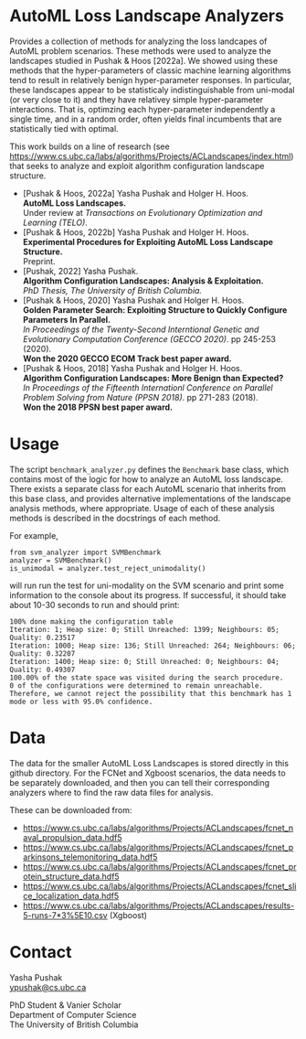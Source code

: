 # AutoML Loss Landscape Analyzers

Provides a collection of methods for analyzing the loss landcapes of AutoML
problem scenarios. These methods were used to analyze the landscapes studied
in Pushak & Hoos [2022a]. We showed using these methods that the
hyper-parameters of classic machine learning algorithms tend to result in
relatively benign hyper-parameter responses. In particular, these landscapes
appear to be statisticaly indistinguishable from uni-modal (or very close to it)
and they have relativey simple hyper-parameter interactions. That is, optimzing
each hyper-parameter independently a single time, and in a random order, often
yields final incumbents that are statistically tied with optimal.

This work builds on a line of research 
(see https://www.cs.ubc.ca/labs/algorithms/Projects/ACLandscapes/index.html) 
that seeks to analyze and exploit algorithm configuration landscape structure.

- \[Pushak & Hoos, 2022a\] Yasha Pushak and Holger H. Hoos.  
**AutoML Loss Landscapes.**  
Under review at *Transactions on Evolutionary Optimization and Learning (TELO)*.
- \[Pushak & Hoos, 2022b\] Yasha Pushak and Holger H. Hoos.  
**Experimental Procedures for Exploiting AutoML Loss Landscape Structure.**  
Preprint.  
- \[Pushak, 2022\] Yasha Pushak.  
**Algorithm Configuration Landscapes: Analysis & Exploitation.**  
*PhD Thesis, The University of British Columbia.*  
 - \[Pushak & Hoos, 2020\] Yasha Pushak and Holger H. Hoos.  
**Golden Parameter Search: Exploiting Structure to Quickly Configure Parameters
In Parallel.**  
*In Proceedings of the Twenty-Second Interntional Genetic and Evolutionary 
Computation Conference (GECCO 2020)*. pp 245-253 (2020).  
**Won the 2020 GECCO ECOM Track best paper award.**
 - \[Pushak & Hoos, 2018\] Yasha Pushak and Holger H. Hoos.  
**Algorithm Configuration Landscapes: More Benign than Expected?**  
*In Proceedings of the Fifteenth Internationl Conference on Parallel Problem 
Solving from Nature (PPSN 2018)*. pp 271-283 (2018).  
**Won the 2018 PPSN best paper award.**

# Usage

The script `benchmark_analyzer.py` defines the `Benchmark` base class,
which contains most of the logic for how to analyze an AutoML loss landscape.
There exists a separate class for each AutoML scenario that inherits from
this base class, and provides alternative implementations of the landscape
analysis methods, where appropriate. Usage of each of these analysis methods
is described in the docstrings of each method. 

For example,

    from svm_analyzer import SVMBenchmark
    analyzer = SVMBenchmark()
    is_unimodal = analyzer.test_reject_unimodality()

will run run the test for uni-modality on the SVM scenario and print some
information to the console about its progress. If successful, it should
take about 10-30 seconds to run and should print:

    100% done making the configuration table
    Iteration: 1; Heap size: 0; Still Unreached: 1399; Neighbours: 05; Quality: 0.23517
    Iteration: 1000; Heap size: 136; Still Unreached: 264; Neighbours: 06; Quality: 0.32207
    Iteration: 1400; Heap size: 0; Still Unreached: 0; Neighbours: 04; Quality: 0.49307
    100.00% of the state space was visited during the search procedure.
    0 of the configurations were determined to remain unreachable.
    Therefore, we cannot reject the possibility that this benchmark has 1 mode or less with 95.0% confidence.

# Data

The data for the smaller AutoML Loss Landscapes is stored directly in this
github directory. For the FCNet and Xgboost scenarios, the data needs to
be separately downloaded, and then you can tell their corresponding
analyzers where to find the raw data files for analysis.

These can be downloaded from:
 - https://www.cs.ubc.ca/labs/algorithms/Projects/ACLandscapes/fcnet_naval_propulsion_data.hdf5
 - https://www.cs.ubc.ca/labs/algorithms/Projects/ACLandscapes/fcnet_parkinsons_telemonitoring_data.hdf5
 - https://www.cs.ubc.ca/labs/algorithms/Projects/ACLandscapes/fcnet_protein_structure_data.hdf5
 - https://www.cs.ubc.ca/labs/algorithms/Projects/ACLandscapes/fcnet_slice_localization_data.hdf5
 - https://www.cs.ubc.ca/labs/algorithms/Projects/ACLandscapes/results-5-runs-7*3%5E10.csv (Xgboost)

# Contact

Yasha Pushak  
ypushak@cs.ubc.ca  

PhD Student & Vanier Scholar  
Department of Computer Science  
The University of British Columbia  
